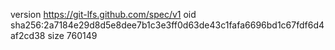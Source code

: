 version https://git-lfs.github.com/spec/v1
oid sha256:2a7184e29d8d5e8dee7b1c3e3ff0d63de43c1fafa6696bd1c67fdf6d4af2cd38
size 760149
